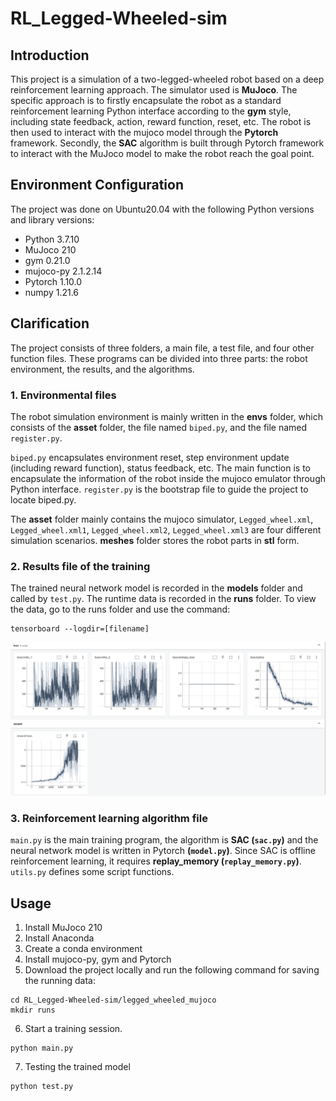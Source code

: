 # RL_Legged-Wheeled-sim

## Introduction
This project is a simulation of a two-legged-wheeled robot based on a deep reinforcement learning approach. The simulator used is **MuJoco**. The specific approach is to firstly encapsulate the robot as a standard reinforcement learning Python interface according to the **gym** style, including state feedback, action, reward function, reset, etc. The robot is then used to interact with the mujoco model through the **Pytorch** framework. Secondly, the **SAC** algorithm is built through Pytorch framework to interact with the MuJoco model to make the robot reach the goal point.

## Environment Configuration
The project was done on Ubuntu20.04 with the following Python versions and library versions:
* Python 3.7.10
* MuJoco 210
* gym 0.21.0
* mujoco-py 2.1.2.14
* Pytorch 1.10.0
* numpy 1.21.6

## Clarification
The project consists of three folders, a main file, a test file, and four other function files. These programs can be divided into three parts: the robot environment, the results, and the algorithms.

### 1. Environmental files
The robot simulation environment is mainly written in the **envs** folder, which consists of the **asset** folder, the file named `biped.py`, and the file named `register.py`.

`biped.py` encapsulates environment reset, step environment update (including reward function), status feedback, etc. The main function is to encapsulate the information of the robot inside the mujoco emulator through Python interface. `register.py` is the bootstrap file to guide the project to locate biped.py.

The **asset** folder mainly contains the mujoco simulator, `Legged_wheel.xml`, `Legged_wheel.xml1`, `Legged_wheel.xml2`, `Legged_wheel.xml3` are four different simulation scenarios. **meshes** folder stores the robot parts in **stl** form.

### 2. Results file of the training
The trained neural network model is recorded in the **models** folder and called by `test.py`. The runtime data is recorded in the **runs** folder. To view the data, go to the runs folder and use the command:
```
tensorboard --logdir=[filename]
```
![image](https://github.com/hrxsd/RL_Legged-Wheeled-sim/blob/master/legged_wheeled_mujoco/023-08-02%2016%3A23%3A54.png)

### 3. Reinforcement learning algorithm file
`main.py` is the main training program, the algorithm is **SAC (`sac.py`)** and the neural network model is written in Pytorch **(`model.py`)**. 
Since SAC is offline reinforcement learning, it requires **replay_memory (`replay_memory.py`)**. `utils.py` defines some script functions.

## Usage
1. Install MuJoco 210
2. Install Anaconda
3. Create a conda environment
4. Install mujoco-py, gym and Pytorch
5. Download the project locally and run the following command for saving the running data:
```
cd RL_Legged-Wheeled-sim/legged_wheeled_mujoco
mkdir runs
```
6. Start a training session.
```
python main.py
```
7. Testing the trained model
```
python test.py
```

